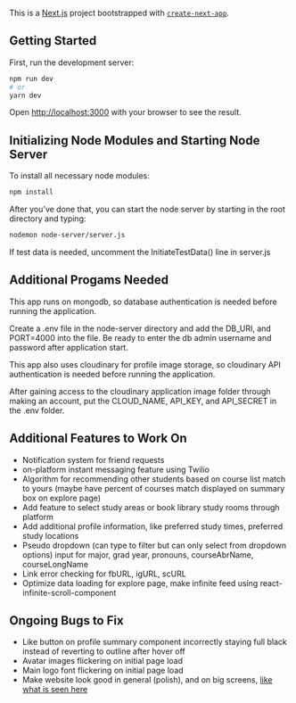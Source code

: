 This is a [Next.js](https://nextjs.org/) project bootstrapped with [`create-next-app`](https://github.com/vercel/next.js/tree/canary/packages/create-next-app).

## Getting Started

First, run the development server:

```bash
npm run dev
# or
yarn dev
```

Open [http://localhost:3000](http://localhost:3000) with your browser to see the result.

## Initializing Node Modules and Starting Node Server

To install all necessary node modules:

```bash
npm install
```

After you've done that, you can start the node server by starting in the root directory and typing:

```bash
nodemon node-server/server.js
```

If test data is needed, uncomment the InitiateTestData() line in server.js

## Additional Progams Needed

This app runs on mongodb, so database authentication is needed before running the application.

Create a .env file in the node-server directory and add the DB_URI, and PORT=4000 into the file. Be ready to enter the db admin username and password after application start.

This app also uses cloudinary for profile image storage, so cloudinary API authentication is needed before running the application.

After gaining access to the cloudinary application image folder through making an account, put the CLOUD_NAME, API_KEY, and API_SECRET in the .env folder.

## Additional Features to Work On

- Notification system for friend requests
- on-platform instant messaging feature using Twilio
- Algorithm for recommending other students based on course list match to yours (maybe have percent of courses match displayed on summary box on explore page)
- Add feature to select study areas or book library study rooms through platform
- Add additional profile information, like preferred study times, preferred study locations
- Pseudo dropdown (can type to filter but can only select from dropdown options) input for major, grad year, pronouns, courseAbrName, courseLongName
- Link error checking for fbURL, igURL, scURL
- Optimize data loading for explore page, make infinite feed using react-infinite-scroll-component

## Ongoing Bugs to Fix

- Like button on profile summary component incorrectly staying full black instead of reverting to outline after hover off
- Avatar images flickering on initial page load
- Main logo font flickering on initial page load
- Make website look good in general (polish), and on big screens, [like what is seen here](http://whatismyscreenresolution.net/multi-screen-test?site-url=http://localhost:3000/login&w=1920&h=1200)
